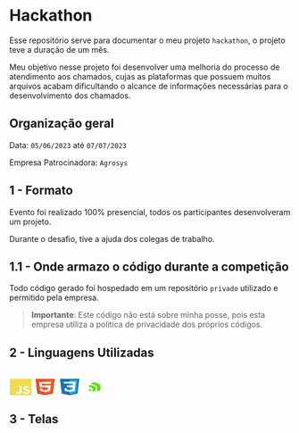 # Hackathon

Esse repositório serve para documentar o meu projeto `hackathon`, o projeto teve a duração de um mês.

Meu objetivo nesse projeto foi desenvolver uma melhoria do processo de atendimento aos chamados, cujas as plataformas que possuem muitos arquivos acabam dificultando o alcance de informações necessárias para o desenvolvimento dos chamados. 

## Organização geral

Data: `05/06/2023` até `07/07/2023`

Empresa Patrocinadora: `Agrosys`

## 1 - Formato

Evento foi realizado 100% presencial, todos os participantes desenvolveram um projeto.

Durante o desafio, tive a ajuda dos colegas de trabalho.

## 1.1 - Onde armazo o código durante a competição

Todo código gerado foi hospedado em um repositório `privado` utilizado e permitido pela empresa.

> __Importante__: Este código não está sobre minha posse, pois esta empresa utiliza a politica de privacidade dos próprios códigos.

## 2 - Linguagens Utilizadas

<div style="display: inline_block"><br>
  <img align="center" alt="Rafa-Js" height="30" width="40" src="https://raw.githubusercontent.com/devicons/devicon/master/icons/javascript/javascript-plain.svg">
  <img align="center" alt="Rafa-HTML" height="30" width="40" src="https://raw.githubusercontent.com/devicons/devicon/master/icons/html5/html5-original.svg">
  <img align="center" alt="Rafa-CSS" height="30" width="40" src="https://raw.githubusercontent.com/devicons/devicon/master/icons/css3/css3-original.svg">
  <img align="center" alt="Rafa-CSS" height="30" width="40" src="/assets/logoprogress.png">
</div>

## 3 - Telas



